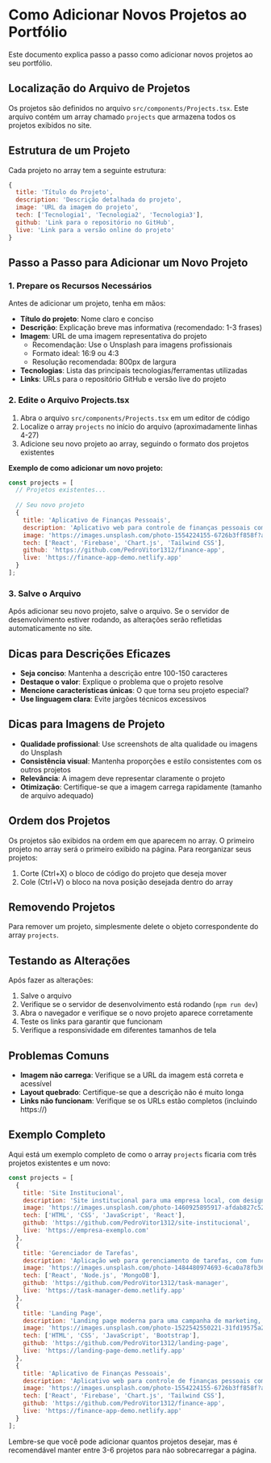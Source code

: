 # Como Adicionar Novos Projetos ao Portfólio

Este documento explica passo a passo como adicionar novos projetos ao seu portfólio.

## Localização do Arquivo de Projetos

Os projetos são definidos no arquivo `src/components/Projects.tsx`. Este arquivo contém um array chamado `projects` que armazena todos os projetos exibidos no site.

## Estrutura de um Projeto

Cada projeto no array tem a seguinte estrutura:

```javascript
{
  title: 'Título do Projeto',
  description: 'Descrição detalhada do projeto',
  image: 'URL da imagem do projeto',
  tech: ['Tecnologia1', 'Tecnologia2', 'Tecnologia3'],
  github: 'Link para o repositório no GitHub',
  live: 'Link para a versão online do projeto'
}
```

## Passo a Passo para Adicionar um Novo Projeto

### 1. Prepare os Recursos Necessários

Antes de adicionar um projeto, tenha em mãos:

- **Título do projeto**: Nome claro e conciso
- **Descrição**: Explicação breve mas informativa (recomendado: 1-3 frases)
- **Imagem**: URL de uma imagem representativa do projeto
  - Recomendação: Use o Unsplash para imagens profissionais
  - Formato ideal: 16:9 ou 4:3
  - Resolução recomendada: 800px de largura
- **Tecnologias**: Lista das principais tecnologias/ferramentas utilizadas
- **Links**: URLs para o repositório GitHub e versão live do projeto

### 2. Edite o Arquivo Projects.tsx

1. Abra o arquivo `src/components/Projects.tsx` em um editor de código
2. Localize o array `projects` no início do arquivo (aproximadamente linhas 4-27)
3. Adicione seu novo projeto ao array, seguindo o formato dos projetos existentes

**Exemplo de como adicionar um novo projeto:**

```javascript
const projects = [
  // Projetos existentes...
  
  // Seu novo projeto
  {
    title: 'Aplicativo de Finanças Pessoais',
    description: 'Aplicativo web para controle de finanças pessoais com gráficos e relatórios personalizados.',
    image: 'https://images.unsplash.com/photo-1554224155-6726b3ff858f?auto=format&fit=crop&w=800',
    tech: ['React', 'Firebase', 'Chart.js', 'Tailwind CSS'],
    github: 'https://github.com/PedroVitor1312/finance-app',
    live: 'https://finance-app-demo.netlify.app'
  }
];
```

### 3. Salve o Arquivo

Após adicionar seu novo projeto, salve o arquivo. Se o servidor de desenvolvimento estiver rodando, as alterações serão refletidas automaticamente no site.

## Dicas para Descrições Eficazes

- **Seja conciso**: Mantenha a descrição entre 100-150 caracteres
- **Destaque o valor**: Explique o problema que o projeto resolve
- **Mencione características únicas**: O que torna seu projeto especial?
- **Use linguagem clara**: Evite jargões técnicos excessivos

## Dicas para Imagens de Projeto

- **Qualidade profissional**: Use screenshots de alta qualidade ou imagens do Unsplash
- **Consistência visual**: Mantenha proporções e estilo consistentes com os outros projetos
- **Relevância**: A imagem deve representar claramente o projeto
- **Otimização**: Certifique-se que a imagem carrega rapidamente (tamanho de arquivo adequado)

## Ordem dos Projetos

Os projetos são exibidos na ordem em que aparecem no array. O primeiro projeto no array será o primeiro exibido na página. Para reorganizar seus projetos:

1. Corte (Ctrl+X) o bloco de código do projeto que deseja mover
2. Cole (Ctrl+V) o bloco na nova posição desejada dentro do array

## Removendo Projetos

Para remover um projeto, simplesmente delete o objeto correspondente do array `projects`.

## Testando as Alterações

Após fazer as alterações:

1. Salve o arquivo
2. Verifique se o servidor de desenvolvimento está rodando (`npm run dev`)
3. Abra o navegador e verifique se o novo projeto aparece corretamente
4. Teste os links para garantir que funcionam
5. Verifique a responsividade em diferentes tamanhos de tela

## Problemas Comuns

- **Imagem não carrega**: Verifique se a URL da imagem está correta e acessível
- **Layout quebrado**: Certifique-se que a descrição não é muito longa
- **Links não funcionam**: Verifique se os URLs estão completos (incluindo https://)

## Exemplo Completo

Aqui está um exemplo completo de como o array `projects` ficaria com três projetos existentes e um novo:

```javascript
const projects = [
  {
    title: 'Site Institucional',
    description: 'Site institucional para uma empresa local, com design responsivo e integração com APIs.',
    image: 'https://images.unsplash.com/photo-1460925895917-afdab827c52f?auto=format&fit=crop&w=800',
    tech: ['HTML', 'CSS', 'JavaScript', 'React'],
    github: 'https://github.com/PedroVitor1312/site-institucional',
    live: 'https://empresa-exemplo.com'
  },
  {
    title: 'Gerenciador de Tarefas',
    description: 'Aplicação web para gerenciamento de tarefas, com funcionalidades de CRUD e autenticação.',
    image: 'https://images.unsplash.com/photo-1484480974693-6ca0a78fb36b?auto=format&fit=crop&w=800',
    tech: ['React', 'Node.js', 'MongoDB'],
    github: 'https://github.com/PedroVitor1312/task-manager',
    live: 'https://task-manager-demo.netlify.app'
  },
  {
    title: 'Landing Page',
    description: 'Landing page moderna para uma campanha de marketing, com animações e SEO otimizado.',
    image: 'https://images.unsplash.com/photo-1522542550221-31fd19575a2d?auto=format&fit=crop&w=800',
    tech: ['HTML', 'CSS', 'JavaScript', 'Bootstrap'],
    github: 'https://github.com/PedroVitor1312/landing-page',
    live: 'https://landing-page-demo.netlify.app'
  },
  {
    title: 'Aplicativo de Finanças Pessoais',
    description: 'Aplicativo web para controle de finanças pessoais com gráficos e relatórios personalizados.',
    image: 'https://images.unsplash.com/photo-1554224155-6726b3ff858f?auto=format&fit=crop&w=800',
    tech: ['React', 'Firebase', 'Chart.js', 'Tailwind CSS'],
    github: 'https://github.com/PedroVitor1312/finance-app',
    live: 'https://finance-app-demo.netlify.app'
  }
];
```

Lembre-se que você pode adicionar quantos projetos desejar, mas é recomendável manter entre 3-6 projetos para não sobrecarregar a página.